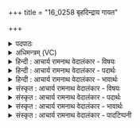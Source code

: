 +++
title = "16_0258 बृहदिन्द्राय गायत"

+++
<details><summary>पदपाठः</summary>

बृ꣣ह꣢त्। इ꣡न्द्रा꣢꣯य। गा꣣यत। म꣡रु꣢꣯तः। वृ꣣त्रह꣡न्त꣢मम्। वृ꣣त्र। ह꣡न्त꣢꣯मम्। ये꣡न꣢꣯। ज्यो꣡तिः꣢꣯। अ꣡ज꣢꣯नयन्। ऋ꣣तावृ꣡धः꣢। ऋ꣣त। वृ꣡धः꣢꣯। दे꣣व꣢म्। दे꣣वा꣡य꣢। जा꣡गृ꣢꣯वि। २५८।
</details>

<details><summary>अधिमन्त्रम् (VC)</summary>

- इन्द्रः
- नृमेधपुरुमेधावाङ्गिरसौ
- बृहती
- मध्यमः
- ऐन्द्रं काण्डम्
</details>

<details><summary>हिन्दी : आचार्य रामनाथ वेदालंकार - विषयः</summary>

अगले मन्त्र में मनुष्यों को परमेश्वर के स्तुतिगीत गाने के लिए प्रेरित किया जा रहा है।
</details>

<details><summary>हिन्दी : आचार्य रामनाथ वेदालंकार - पदार्थः</summary>

पदार्थान्वयभाषाः -  हे (मरुतः) मनुष्यो ! तुम (इन्द्राय) परमैश्वर्यवान् परमात्मा के लिए (वृत्रहन्तमम्) विघ्नों व पापों के अतिशय विनाशक (बृहत्) त्वामिद्धि हवामहे साम २३४, ८०९ ऋचा पर गाये जानेवाले बृहत् नामक सामगान को (गायत) गाओ, (येन) जिस गान से (ऋतावृधः) सत्य को बढ़ानेवाले सिद्ध योगी लोग (देवाय) योगाङ्गों में कीड़ा करनेवाले साधक के लिए (देवम्) प्रकाशमान, (जागृवि) जागरणशील (ज्योतिः) अन्तःज्योति को (अजनयन्) उत्पन्न कर देते हैं ॥६॥
</details>

<details><summary>हिन्दी : आचार्य रामनाथ वेदालंकार - भावार्थः</summary>

भावार्थभाषाः -  जिस सामगान से सिद्ध योगी लोग योगाभ्यासी शिष्य को योगविद्या में निष्णात कर देते हैं, वह सामगान हमें भी गाना चाहिए ॥६॥
</details>

<details><summary>संस्कृत : आचार्य रामनाथ वेदालंकार - विषयः</summary>

अथ मनुष्या इन्द्रस्य स्तुतिगीतानि गातुं प्रेर्यन्ते।
</details>

<details><summary>संस्कृत : आचार्य रामनाथ वेदालंकार - पदार्थः</summary>

पदार्थान्वयभाषाः -  हे (मरुतः) मनुष्याः ! यूयम् (इन्द्राय) परमैश्वर्यवते परमात्मने (वृत्रहन्तमम्) विघ्नानां पापानां च अतिशयेन विनाशकं (बृहत्२) ‘त्वामिद्धि हवामहे’ (साम० २३४, ८०९) इत्यस्यामृचि गीयमानं बृहदाख्यं सामगानम् (गायत) गीतिपूर्वकं सलयमुच्चारयत, (येन) गानेन (ऋतावृधः३) सत्यस्य वर्द्धयितारः सिद्धा योगिनः, (देवाय) योगाङ्गेषु क्रीडते साधकाय। दीव्यतीति देवः। दिवु क्रिडाविजिगीषाद्यर्थः, पचाद्यच्। (देवम्) प्रकाशमानम्, (जागृवि) जागरणशीलम्। जागर्तीति जागृविः। ‘जॄशॄस्तॄजागृभ्यः क्विन्’ उ० ४।५५ इति जागृधातोः क्विन् प्रत्ययः। तस्य नित्वाद् ‘ञ्नित्यादिर्नित्यम्’ अ० ६।१।१९१ इत्याद्युदात्तत्वम्। (ज्योतिः) अन्तःप्रकाशम् (अजनयन्) जनयन्ति। अत्र लडर्थे लङ् ॥६॥४
</details>

<details><summary>संस्कृत : आचार्य रामनाथ वेदालंकार - भावार्थः</summary>

भावार्थभाषाः -  येन सामगानेन सिद्धा योगिनो योगाभ्यासिनं शिष्यं योगविद्यायां निष्णातं कुर्वन्ति तत् सामगानमस्माभिरपि गेयम् ॥६॥
</details>

<details><summary>संस्कृत : आचार्य रामनाथ वेदालंकार - पादटिप्पनी</summary>

टिप्पणी:   १. ऋ० ८।८९।१, य० २०।३०। २. बृहत् महत्, सुष्ठु इत्यर्थः। इन्द्राय गायत उच्चारयत। किं तत् ? सामर्थ्यात् स्तुतिरूपम्—इति वि०। महत् स्तोत्रं बृहदाख्यमेव वा साम—इति भ०। बृहत् साम—इति सा०। महत् साम—इति य० २०।३० भाष्ये द०। ३. विवरणकारस्तु सम्बोधनान्तं पदमिदं मन्यते—‘हे ऋतावृधः, ऋतो यज्ञः तं ये वर्धयन्ति ते ऋतावृधः। तेषां सम्बोधनं ‘हे ऋतावृधः’ इति। ‘यज्ञस्य वर्धयितारः आङ्गिरसः’—इति भ०। ऋतस्य सत्यस्य वा वर्धका विश्वेदेवाः अङ्गिरसो वा ऋषयः—इति सा०। ४. दयानन्दर्षिर्यजुर्भाष्ये मन्त्रमिमं सामगानविषये व्याचष्टे।
</details>
